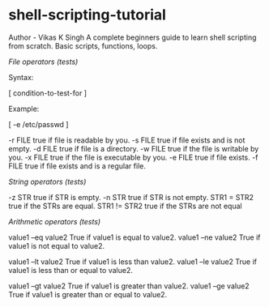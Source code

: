 # shell-scripting-tutorial
Author - Vikas K Singh
A complete beginners guide to learn shell scripting from scratch. Basic scripts, functions, loops.


*File operators (tests)*

Syntax:

[ condition-to-test-for ]

Example:

[ -e /etc/passwd ]


-r FILE true if file is readable by you.
-s FILE true if file exists and is not empty.
-d FILE true if file is a directory.
-w FILE true if the file is writable by you.
-x FILE true if the file is executable by you.
-e FILE true if file exists.
-f FILE true if file exists and is a regular file.

*String operators (tests)*

-z STR true   if STR is empty.
-n STR true   if STR is not empty.
STR1 = STR2   true if the STRs are equal.
STR1 != STR2  true if the STRs are not equal


*Arithmetic operators (tests)*

value1 –eq value2 True if value1 is equal to value2.
value1 –ne value2 True if value1 is not equal to value2.

value1 –lt value2 True if value1 is less than value2.
value1 –le value2 True if value1 is less than or equal to value2.

value1 –gt value2 True if value1 is greater than value2.
value1 –ge value2 True if value1 is greater than or equal to value2.